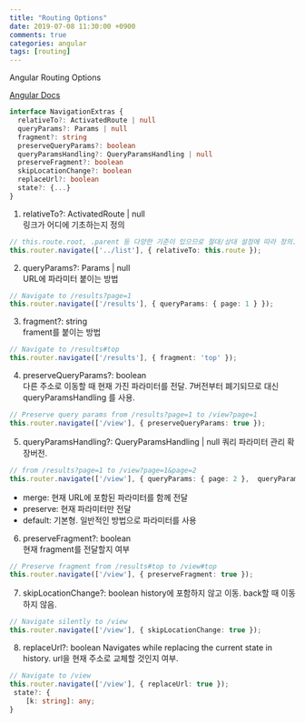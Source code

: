 ```yaml
---
title: "Routing Options"
date: 2019-07-08 11:30:00 +0900
comments: true
categories: angular
tags: [routing]
---
```




Angular Routing Options


[Angular Docs](https://angular.io/api/router/NavigationExtras)

```ts
interface NavigationExtras {
  relativeTo?: ActivatedRoute | null
  queryParams?: Params | null
  fragment?: string
  preserveQueryParams?: boolean
  queryParamsHandling?: QueryParamsHandling | null
  preserveFragment?: boolean
  skipLocationChange?: boolean
  replaceUrl?: boolean
  state?: {...}
}
```

1) relativeTo?: ActivatedRoute | null	
링크가 어디에 기초하는지 정의

```ts
// this.route.root, .parent 등 다양한 기준이 있으므로 절대/상대 설정에 따라 정의.
this.router.navigate(['../list'], { relativeTo: this.route }); 
```


2) queryParams?: Params | null	
URL에 파라미터 붙이는 방법

```ts
// Navigate to /results?page=1
this.router.navigate(['/results'], { queryParams: { page: 1 } });
```


3) fragment?: string	
 frament를 붙이는 방법

```ts
// Navigate to /results#top
this.router.navigate(['/results'], { fragment: 'top' });
```   
        

4) preserveQueryParams?: boolean	
 다른 주소로 이동할 때 현재 가진 파라미터를 전달.
 7버전부터 폐기되므로 대신 queryParamsHandling 를 사용.

```ts
// Preserve query params from /results?page=1 to /view?page=1
this.router.navigate(['/view'], { preserveQueryParams: true });
```
        
        
5) queryParamsHandling?: QueryParamsHandling | null	
쿼리 파라미터 관리 확장버전.

```ts
// from /results?page=1 to /view?page=1&page=2
this.router.navigate(['/view'], { queryParams: { page: 2 },  queryParamsHandling: 'merge' });
 ```

- merge: 현재 URL에 포함된 파라미터를 함께 전달
- preserve: 현재 파라미터만 전달
- default: 기본형. 일반적인 방법으로 파라미터를 사용

 
6) preserveFragment?: boolean	
현재 fragment를 전달할지 여부

```ts
// Preserve fragment from /results#top to /view#top
this.router.navigate(['/view'], { preserveFragment: true });
```


7) skipLocationChange?: boolean	
 history에 포함하지 않고 이동. back할 때 이동하지 않음.

```ts
// Navigate silently to /view
this.router.navigate(['/view'], { skipLocationChange: true });
```   
        
        
8) replaceUrl?: boolean	
Navigates while replacing the current state in history.
url을 현재 주소로 교체할 것인지 여부. 

```ts
// Navigate to /view
this.router.navigate(['/view'], { replaceUrl: true });
 state?: {
    [k: string]: any;
}	
```


